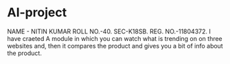 # AI-project
NAME - NITIN KUMAR 
ROLL NO.-40.
SEC-K18SB.
REG. NO.-11804372.
I have craeted A module in which you can watch what is trending on on three websites and,
then it compares the product and gives you a bit of info about the product.
